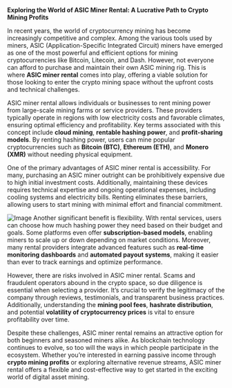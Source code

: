 **Exploring the World of ASIC Miner Rental: A Lucrative Path to Crypto Mining Profits**

In recent years, the world of cryptocurrency mining has become increasingly competitive and complex. Among the various tools used by miners, ASIC (Application-Specific Integrated Circuit) miners have emerged as one of the most powerful and efficient options for mining cryptocurrencies like Bitcoin, Litecoin, and Dash. However, not everyone can afford to purchase and maintain their own ASIC mining rig. This is where **ASIC miner rental** comes into play, offering a viable solution for those looking to enter the crypto mining space without the upfront costs and technical challenges.

ASIC miner rental allows individuals or businesses to rent mining power from large-scale mining farms or service providers. These providers typically operate in regions with low electricity costs and favorable climates, ensuring optimal efficiency and profitability. Key terms associated with this concept include **cloud mining**, **rentable hashing power**, and **profit-sharing models**. By renting hashing power, users can mine popular cryptocurrencies such as **Bitcoin (BTC)**, **Ethereum (ETH)**, and **Monero (XMR)** without needing physical equipment.

One of the primary advantages of ASIC miner rental is accessibility. For many, purchasing an ASIC miner outright can be prohibitively expensive due to high initial investment costs. Additionally, maintaining these devices requires technical expertise and ongoing operational expenses, including cooling systems and electricity bills. Renting eliminates these barriers, allowing users to start mining with minimal effort and financial commitment.


![Image](https://github.com/user-attachments/assets/31692037-0104-4703-abd1-696b6a7dd41b)
Another significant benefit is flexibility. With rental services, users can choose how much hashing power they need based on their budget and goals. Some platforms even offer **subscription-based models**, enabling miners to scale up or down depending on market conditions. Moreover, many rental providers integrate advanced features such as **real-time monitoring dashboards** and **automated payout systems**, making it easier than ever to track earnings and optimize performance.

However, there are risks involved in ASIC miner rental. Scams and fraudulent operators abound in the crypto space, so due diligence is essential when selecting a provider. It’s crucial to verify the legitimacy of the company through reviews, testimonials, and transparent business practices. Additionally, understanding the **mining pool fees**, **hashrate distribution**, and potential **volatility of cryptocurrency prices** is vital to ensure profitability over time.

Despite these challenges, ASIC miner rental remains an attractive option for both beginners and seasoned miners alike. As blockchain technology continues to evolve, so too will the ways in which people participate in the ecosystem. Whether you’re interested in earning passive income through **crypto mining profits** or exploring alternative revenue streams, ASIC miner rental offers a flexible and cost-effective way to get started in the exciting world of digital asset mining.